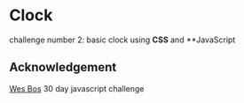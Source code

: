 # Clock

challenge number 2: basic clock using **CSS** and **JavaScript

## Acknowledgement

[Wes Bos](https://wesbos.com/javascript) 30 day javascript challenge
